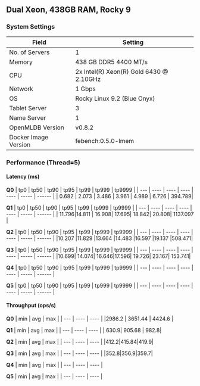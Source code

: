 ## Dual Xeon, 438GB RAM, Rocky 9

### System Settings

| Field             | Setting                                        |
|-------------------|------------------------------------------------|
| No. of Servers    | 1                                              |
| Memory            | 438 GB DDR5 4400 MT/s                          |
| CPU               | 2x Intel(R) Xeon(R) Gold 6430 @ 2.10GHz        |
| Network           | 1 Gbps                                         |
| OS                | Rocky Linux 9.2 (Blue Onyx)                    |
| Tablet Server     | 3                                              |
| Name Server       | 1                                              |
| OpenMLDB Version  | v0.8.2                                         |
| Docker Image Version| febench:0.5.0-lmem                           |

### Performance (Thread=5)

#### Latency (ms)

**Q0**
| tp0 | tp50 | tp90 | tp95 | tp99 | tp999 | tp9999 |
| --- | ---- | ---- | ---- | ---- | ----- | ------ |
| 0.682	| 2.073	| 3.486	| 3.961	| 4.989	| 6.726	| 394.789|

**Q1**
| tp0 | tp50 | tp90 | tp95 | tp99 | tp999 | tp9999 |
| --- | ---- | ---- | ---- | ---- | ----- | ------ |
| 11.796|14.811	| 16.908| 17.695| 18.842| 20.808| 1137.097 | 

**Q2**
| tp0 | tp50 | tp90 | tp95 | tp99 | tp999 | tp9999 |
| --- | ---- | ---- | ---- | ---- | ----- | ------ |
|10.207	|11.829	|13.664	|14.483	|16.597	|19.137	|508.471|

**Q3**
| tp0 | tp50 | tp90 | tp95 | tp99 | tp999 | tp9999 |
| --- | ---- | ---- | ---- | ---- | ----- | ------ |
|10.699| 14.074| 16.646|17.596|	19.726|	23.167|	153.741|

**Q4**
| tp0 | tp50 | tp90 | tp95 | tp99 | tp999 | tp9999 |
| --- | ---- | ---- | ---- | ---- | ----- | ------ |

**Q5**
| tp0 | tp50 | tp90 | tp95 | tp99 | tp999 | tp9999 |
| --- | ---- | ---- | ---- | ---- | ----- | ------ |

#### Throughput (ops/s)

**Q0**
| min | avg | max |
| --- | ---- | ---- |
|2986.2 | 3651.44 | 4424.6 |

**Q1**
| min | avg | max |
| --- | ---- | ---- |
| 630.9| 905.68 | 982.8|

**Q2**
| min | avg | max |
| --- | ---- | ---- |
|412.2|415.84|419.9|

**Q3**
| min | avg | max |
| --- | ---- | ---- |
|352.8|356.9|359.7|

**Q4**
| min | avg | max |
| --- | ---- | ---- |

**Q5**
| min | avg | max |
| --- | ---- | ---- |

